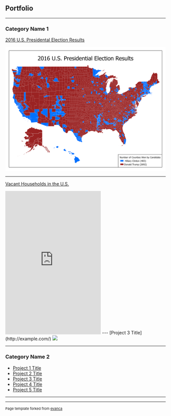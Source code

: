 ## Portfolio

---

### Category Name 1 

[2016 U.S. Presidental Election Results](/2016_Presidental_Election/index.md)

<img src="2016_Presidental_Election/2016 Presidental Election Results.png"/>

---
[Vacant Households in the U.S.](/Vacant_Houses_Project/index.html)


<iframe src="https://haxel491.github.io/Vacant_Houses_Project/index.html width="600" height="450" frameborder="0" style="border:0" allowfullscreen></iframe>
---
[Project 3 Title](http://example.com/)
<img src="images/dummy_thumbnail.jpg?raw=true"/>

---

### Category Name 2

- [Project 1 Title](http://example.com/)
- [Project 2 Title](http://example.com/)
- [Project 3 Title](http://example.com/)
- [Project 4 Title](http://example.com/)
- [Project 5 Title](http://example.com/)

---




---
<p style="font-size:11px">Page template forked from <a href="https://github.com/evanca/quick-portfolio">evanca</a></p>
<!-- Remove above link if you don't want to attibute -->

